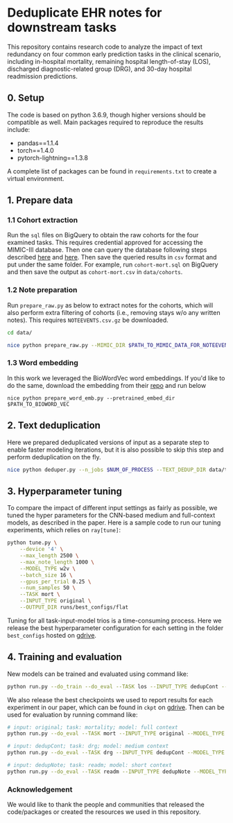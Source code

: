 # Deduplicate EHR notes for downstream tasks

This repository contains research code to analyze the impact of text redundancy on four common early prediction tasks in the clinical scenario, including in-hospital mortality, remaining hospital length-of-stay (LOS), discharged diagnostic-related group (DRG), and 30-day hospital readmission predictions. 

## 0. Setup

The code is based on python 3.6.9, though higher versions should be compatible as well. Main packages required to reproduce the results include:

- pandas==1.1.4
- torch==1.4.0
- pytorch-lightning==1.3.8

A complete list of packages can be found in `requirements.txt` to create a virtual environment. 

## 1. Prepare data

### 1.1 Cohort extraction

Run the `sql` files on BigQuery to obtain the raw cohorts for the four examined tasks. This requires credential approved for accessing the MIMIC-III database. Then one can query the database following steps described [here](https://mimic.mit.edu/docs/gettingstarted/cloud/) and [here](https://mimic.mit.edu/docs/iii/tutorials/intro-to-mimic-iii-bq/). Then save the queried results in `csv` format and put under the same folder. For example, run `cohort-mort.sql` on BigQuery and then save the output as `cohort-mort.csv` in `data/cohorts`. 

### 1.2 Note preparation

Run `prepare_raw.py` as below to extract notes for the cohorts, which will also perform extra filtering of cohorts (i.e., removing stays w/o any written notes). This requires `NOTEEVENTS.csv.gz` be downloaded.

```sh
cd data/

nice python prepare_raw.py --MIMIC_DIR $PATH_TO_MIMIC_DATA_FOR_NOTEEVENTS
```

### 1.3 Word embedding

In this work we leveraged the BioWordVec word embeddings. If you'd like to do the same, download the embedding from their [repo](https://github.com/ncbi-nlp/BioWordVec) and run below

```
nice python prepare_word_emb.py --pretrained_embed_dir $PATH_TO_BIOWORD_VEC 
```

## 2. Text deduplication

Here we prepared deduplicated versions of input as a separate step to enable faster modeling iterations, but it is also possible to skip this step and perform deduplication on the fly. 

```sh
nice python deduper.py --n_jobs $NUM_OF_PROCESS --TEXT_DEDUP_DIR data/text_cohorts_dedup
```

## 3. Hyperparameter tuning

To compare the impact of different input settings as fairly as possible, we tuned the hyper parameters for the CNN-based medium and full-context models, as described in the paper. Here is a sample code to run our tuning experiments, which relies on `ray[tune]`:

```sh
python tune.py \
    --device '4' \
    --max_length 2500 \
    --max_note_length 1000 \
    --MODEL_TYPE w2v \
    --batch_size 16 \
    --gpus_per_trial 0.25 \
    --num_samples 50 \
    --TASK mort \
    --INPUT_TYPE original \
    --OUTPUT_DIR runs/best_configs/flat
```

Tuning for all task-input-model trios is a time-consuming process. Here we release the best hyperparameter configuration for each setting in the folder `best_configs` hosted on [gdrive](https://drive.google.com/drive/folders/12tvkLt22d_b3xuqKLuuTU5PclEB80KlM?usp=sharing). 

## 4. Training and evaluation

New models can be trained and evaluated using command like: 

```sh
python run.py --do_train --do_eval --TASK los --INPUT_TYPE dedupCont --MODEL_TYPE hier
```



We also release the best checkpoints we used to report results for each experiment in our paper, which can be found in `ckpt` on [gdrive](https://drive.google.com/drive/folders/12tvkLt22d_b3xuqKLuuTU5PclEB80KlM?usp=sharing). Then can be used for evaluation by running command like:

```sh
# input: original; task: mortality; model: full context
python run.py --do_eval --TASK mort --INPUT_TYPE original --MODEL_TYPE hier --from_ckpt ckpt/full-hier-cnn/mort_nodedup_hier_1000doc40_0.852/

# input: dedupCont; task: drg; model: medium context
python run.py --do_eval --TASK drg --INPUT_TYPE dedupCont --MODEL_TYPE w2v --from_ckpt ckpt/medium-flat-cnn/drg_lineset_w2v_2500_0.359/

# input: dedupNote; task: readm; model: short context
python run.py --do_eval --TASK readm --INPUT_TYPE dedupNote --MODEL_TYPE bert --from_ckpt ckpt/short-bert/readm_jnote05_bert_2500_0.629/
```



### Acknowledgement

We would like to thank the people and communities that released the code/packages or created the resources we used in this repository. 
